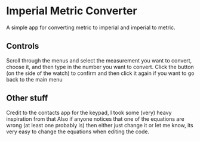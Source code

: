 # Imperial Metric Converter

A simple app for converting metric to imperial and imperial to metric.

## Controls

Scroll through the menus and select the measurement you want to convert, choose it, and then type in the number you want to convert.
Click the button (on the side of the watch) to confirm and then click it again if you want to go back to the main menu

## Other stuff
Credit to the contacts app for the keypad, I took some (very) heavy inspiration from that
Also if anyone notices that one of the equations are wrong (at least one probably is) then either just change it or let me know, its very easy to change the equations when editing the code.
